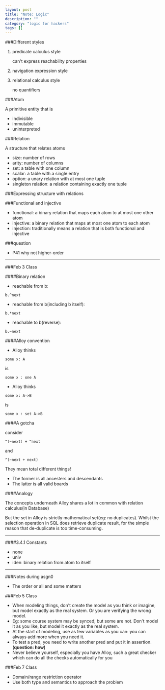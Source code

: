 ```yaml
---
layout: post
title: "Note: Logic"
description: ""
category: "logic for hackers"
tags: []
---
```


###Different styles

1.  predicate calculus style

    can't express reachability properties
2. navigation expression style
3.  relational calculus style

    no quantifiers

###Atom

A primitive entity that is

- indivisible
- immutable
- uninterpreted

###Relation

A structure that relates atoms

- size: number of rows
- arity: number of columns
- set: a table with one column
- scalar: a table with a single entry
- option: a unary relation with at most one tuple
- singleton relation: a relation containing exactly one tuple

###Expressing structure with relations

###Functional and injective

- functional: a binary relation that maps each atom to at most one other atom
- injective: a binary relation that maps at most one atom to each atom
- injection: traditionally means a relation that is both functional and injective

###question

- P41 why not higher-order

***

###Feb 3 Class

####Binary relation

- reachable from b:
```
b.^next
```
- reachable from b(including b itself):
```
b.*next
```
- reachable to b(reverse):
```
b.~next
```

####Alloy convention

- Alloy thinks
```
some x: A
```
is
```
some x : one A
```
- Alloy thinks
```
some x: A->B
```
is
```
some x : set A->B
```

####A gotcha

consider
```
^(~next) + ^next
```
and
```
^(~next + next)
```

They mean total different things!

- The former is all ancesters and descendants
- The latter is all valid boards

####Analogy

The concepts underneath Alloy shares a lot in common with relation calculus(in Database)

But the set in Alloy is strictly mathematical set(eg: no duplicates). Whilst the selection operation in SQL does retrieve duplicate result, for the simple reason that de-duplicate is too time-consuming.

***

####3.4.1 Constants

- none
- univ
- iden: binary relation from atom to itself


***

###Notes during asgn0

- The order or all and some matters

###Feb 5 Class

- When modeling things, don't create the model as you think or imagine, but model exactly as the real system. Or you are verifying the wrong model.
- Eg: some course system may be synced, but some are not. Don't model it as you like, but model it exactly as the real system.
- At the start of modeling, use as few variables as you can: you can always add more when you need it.
- To test a pred, you need to write another pred and put it in assertion.**(question: how)**
- Never believe yourself, especially you have Alloy, such a great checker which can do all the checks automatically for you

###Feb 7 Class

- Domain/range restriction operator
- Use both type and semantics to approach the problem
